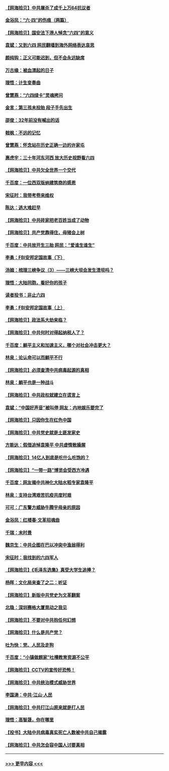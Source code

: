 #### [【网海拾贝】中共屠杀了成千上万64抗议者](../pages/nsc993/n13002713.md?t=06080202) 
#### [金浴凤：“六·四”的伤痕（两篇）](../pages/nsc993/n13001719.md?t=06080202) 
#### [【网海拾贝】国安法下港人悼念“六四”的意义](../pages/nsc993/n13001039.md?t=06080202) 
#### [袁斌：又到六四 网民翻墙到海外网络表达哀思](../pages/nsc993/n13000995.md?t=06080202) 
#### [颜纯钩：正义可能迟到，但不会永远缺席](../pages/nsc993/n13000920.md?t=06080202) 
#### [万古缘：被血漂起的日子](../pages/nsc993/n13000914.md?t=06080202) 
#### [理悟：计生变奏曲](../pages/nsc993/n13000414.md?t=06080202) 
#### [曾慧燕：“六四绿卡”灵魂拷问](../pages/nsc993/n13000277.md?t=06080202) 
#### [金言：第三孩未投胎 段子手先出生](../pages/nsc993/n13000215.md?t=06080202) 
#### [邵俊：32年前没有喊出的话](../pages/nsc993/n13000181.md?t=06080202) 
#### [戟枫：不远的记忆](../pages/nsc993/n13000121.md?t=06080202) 
#### [曾慧燕：怀念站在历史正确一边的许家屯](../pages/nsc993/n13000073.md?t=06080202) 
#### [惠虎宇：三十年河东河西 放大历史视野看六四](../pages/nsc993/n13000018.md?t=06080202) 
#### [【网海拾贝】中共欠全世界一个交代](../pages/nsc993/n12998706.md?t=06080202) 
#### [千百度：一位西双版纳建筑商的感恩](../pages/nsc993/n12998487.md?t=06080202) 
#### [宋征时：我带考卷来维权](../pages/nsc993/n12994088.md?t=06080202) 
#### [陈达：逃大难赶早](../pages/nsc993/n12993569.md?t=06080202) 
#### [【网海拾贝】中共砖家把老百姓当成了动物](../pages/nsc993/n12993483.md?t=06080202) 
#### [【网海拾贝】共产党靠得住，母猪会上树](../pages/nsc993/n12990730.md?t=06080202) 
#### [千百度：中共放开生三胎 网民：“爱谁生谁生”](../pages/nsc993/n12990644.md?t=06080202) 
#### [李勇：FBI安邦定国故事（下）](../pages/nsc993/n12987854.md?t=06080202) 
#### [汤姆：梳理三峡争议（3）——三峡大坝会发生溃坝吗？](../pages/nsc993/n12989806.md?t=06080202) 
#### [理悟：大陆同胞，看好你的孩子](../pages/nsc993/n12989778.md?t=06080202) 
#### [读者投书：非止六四](../pages/nsc993/n12989673.md?t=06080202) 
#### [李勇：FBI安邦定国故事（上）](../pages/nsc993/n12987749.md?t=06080202) 
#### [【网海拾贝】政法系大劫来临？](../pages/nsc993/n12987596.md?t=06080202) 
#### [【网海拾贝】中共何时对得起纳税人了？](../pages/nsc993/n12985578.md?t=06080202) 
#### [千百度：躺平主义和加速主义，哪个对社会冲击更大？](../pages/nsc993/n12985512.md?t=06080202) 
#### [林泉：论认命可以而躺平不行](../pages/nsc993/n12985505.md?t=06080202) 
#### [【网海拾贝】必须查清中共病毒起源的真相](../pages/nsc993/n12984276.md?t=06080202) 
#### [林泉：躺平也是一种战斗](../pages/nsc993/n12984194.md?t=06080202) 
#### [【网海拾贝】中共政权就建立在谎言上](../pages/nsc993/n12981880.md?t=06080202) 
#### [袁斌：“中国好声音”被叫停 网友：内地娱乐要完了](../pages/nsc993/n12981826.md?t=06080202) 
#### [【网海拾贝】只因你生在红色中国](../pages/nsc993/n12979096.md?t=06080202) 
#### [【网海拾贝】中共党史就是土匪发家史](../pages/nsc993/n12976478.md?t=06080202) 
#### [方能达：假借追悼袁隆平 中共虚情散臊腥](../pages/nsc993/n12976396.md?t=06080202) 
#### [【网海拾贝】14亿人到底是吃什么吃饱的？](../pages/nsc993/n12974125.md?t=06080202) 
#### [【网海拾贝】“一带一路”博览会受西方冷遇](../pages/nsc993/n12971787.md?t=06080202) 
#### [千百度：网友揭中共神化大陆水稻专家袁隆平](../pages/nsc993/n12971733.md?t=06080202) 
#### [林泉：支持台湾艰苦抗疫共度时艰](../pages/nsc993/n12971350.md?t=06080202) 
#### [可可：广东警方威胁牛腾宇母亲的原因](../pages/nsc993/n12971100.md?t=06080202) 
#### [金浴凤：红楼春·文革招魂曲](../pages/nsc993/n12970354.md?t=06080202) 
#### [千瑞：末时景](../pages/nsc993/n12970337.md?t=06080202) 
#### [魏京生：中共企图在巴以冲突中渔翁得利](../pages/nsc993/n12970286.md?t=06080202) 
#### [宋征时：我找到的六四军人](../pages/nsc993/n12970213.md?t=06080202) 
#### [【网海拾贝】《毛泽东选集》真受大学生追捧？](../pages/nsc993/n12968779.md?t=06080202) 
#### [杨晖：文化局来查了之二：听证](../pages/nsc993/n12966528.md?t=06080202) 
#### [【网海拾贝】新版中共党史为文革翻案](../pages/nsc993/n12967526.md?t=06080202) 
#### [北隐：深圳赛格大厦晃动之我见](../pages/nsc993/n12967393.md?t=06080202) 
#### [【网海拾贝】不要对中共抱任何幻想](../pages/nsc993/n12965222.md?t=06080202) 
#### [【网海拾贝】什么是共产党？](../pages/nsc993/n12962781.md?t=06080202) 
#### [吐为快：党、人民及走狗](../pages/nsc993/n12962747.md?t=06080202) 
#### [千百度：“小镇做题家”吐槽教育资源不公平](../pages/nsc993/n12962705.md?t=06080202) 
#### [【网海拾贝】CCTV的宣传好恐怖！](../pages/nsc993/n12959984.md?t=06080202) 
#### [【网海拾贝】中共统治模式威胁世界](../pages/nsc993/n12957622.md?t=06080202) 
#### [李国涛：中共‧江山‧人民](../pages/nsc993/n12957502.md?t=06080202) 
#### [【网海拾贝】中共打江山原来就是打人民](../pages/nsc993/n12954345.md?t=06080202) 
#### [理悟：高智晟，你在哪里](../pages/nsc993/n12953115.md?t=06080202) 
#### [【投书】大陆中共病毒真实死亡人数被中共自己揭露](../pages/nsc993/n12953050.md?t=06080202) 
#### [【网海拾贝】中共怎会容中国人讨要真相](../pages/nsc993/n12952161.md?t=06080202) 

----
#### [ >>> 更早内容 <<< ](../indexes/nsc993-earlier.md)

